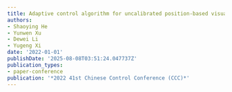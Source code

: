 ```yaml
---
title: Adaptive control algorithm for uncalibrated position-based visual servoing
authors:
- Shaoying He
- Yunwen Xu
- Dewei Li
- Yugeng Xi
date: '2022-01-01'
publishDate: '2025-08-08T03:51:24.047737Z'
publication_types:
- paper-conference
publication: '*2022 41st Chinese Control Conference (CCC)*'
---
```

